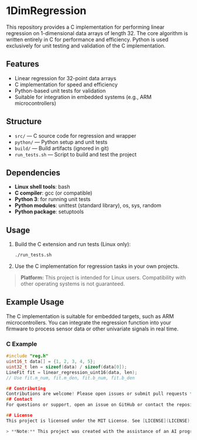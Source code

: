 # 1DimRegression

This repository provides a C implementation for performing linear regression on 1-dimensional data arrays of length 32. The core algorithm is written entirely in C for performance and efficiency. Python is used exclusively for unit testing and validation of the C implementation.

## Features
- Linear regression for 32-point data arrays
- C implementation for speed and efficiency
- Python-based unit tests for validation
- Suitable for integration in embedded systems (e.g., ARM microcontrollers)

## Structure
- `src/` — C source code for regression and wrapper
- `python/` — Python setup and unit tests
- `build/` — Build artifacts (ignored in git)
- `run_tests.sh` — Script to build and test the project

## Dependencies
- **Linux shell tools**: bash
- **C compiler**: gcc (or compatible)
- **Python 3**: for running unit tests
- **Python modules**: unittest (standard library), os, sys, random
- **Python package**: setuptools

## Usage
1. Build the C extension and run tests (Linux only):
   ```bash
   ./run_tests.sh
   ```
2. Use the C implementation for regression tasks in your own projects.

> **Platform:** This project is intended for Linux users. Compatibility with other operating systems is not guaranteed.

## Example Usage
The C implementation is suitable for embedded targets, such as ARM microcontrollers. You can integrate the regression function into your firmware to process sensor data or other univariate signals in real time.

### C Example
```c
#include "reg.h"
uint16_t data[] = {1, 2, 3, 4, 5};
uint32_t len = sizeof(data) / sizeof(data[0]);
LineFit fit = linear_regression_uint16(data, len);
// Use fit.m_num, fit.m_den, fit.b_num, fit.b_den

## Contributing
Contributions are welcome! Please open issues or submit pull requests for improvements, bug fixes, or new features.
## Contact
For questions or support, open an issue on GitHub or contact the repository owner.

## License
This project is licensed under the MIT License. See [LICENSE](LICENSE).

> **Note:** This project was created with the assistance of an AI programming agent.